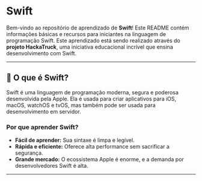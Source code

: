 # Swift

Bem-vindo ao repositório de aprendizado de **Swift**! Este README contém informações básicas e recursos para iniciantes na linguagem de programação Swift. Este aprendizado está sendo realizado através do **projeto HackaTruck**, uma iniciativa educacional incrível que ensina desenvolvimento com Swift.

---

## 📘 O que é Swift?

Swift é uma linguagem de programação moderna, segura e poderosa desenvolvida pela Apple. Ela é usada para criar aplicativos para iOS, macOS, watchOS e tvOS, mas também pode ser usada para desenvolvimento em servidor.

### Por que aprender Swift?
- **Fácil de aprender:** Sua sintaxe é limpa e legível.
- **Rápida e eficiente:** Oferece alta performance sem sacrificar a segurança.
- **Grande mercado:** O ecossistema Apple é enorme, e a demanda por desenvolvedores Swift é alta.

---
